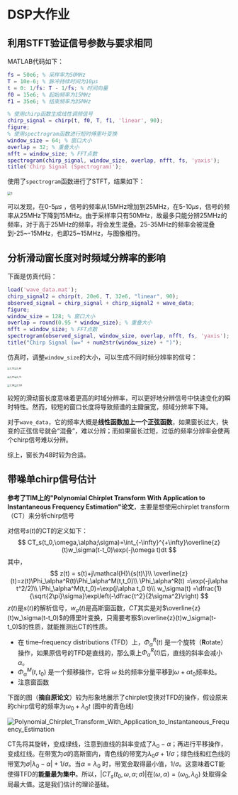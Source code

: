 # DSP大作业

## 利用STFT验证信号参数与要求相同

MATLAB代码如下：

```matlab
fs = 50e6; % 采样率为50MHz
T = 10e-6; % 脉冲持续时间为10μs
t = 0: 1/fs: T - 1/fs; % 时间向量
f0 = 15e6; % 起始频率为15MHz
f1 = 35e6; % 结束频率为35MHz

% 使用chirp函数生成线性调频信号
chirp_signal = chirp(t, f0, T, f1, 'linear', 90);
figure;
% 使用spectrogram函数进行短时傅里叶变换
window_size = 64; % 窗口大小
overlap = 32; % 重叠大小
nfft = window_size; % FFT点数
spectrogram(chirp_signal, window_size, overlap, nfft, fs, 'yaxis');
title('Chirp Signal (Spectrogram)');
```

使用了`spectrogram`函数进行了STFT，结果如下：

<img src="C:\Users\liuji\Desktop\DSP大作业\DSP大作业\1.png" alt="1" style="zoom:50%;" />

可以发现，在0-5$\mu s$ ，信号的频率从15MHz增加到25MHz，在5-10$\mu s$，信号的频率从25MHz下降到15MHz。由于采样率只有50MHz，故最多只能分辨25MHz的频率，对于高于25MHz的频率，将会发生混叠。25-35MHz的频率会被混叠到-25~-15MHz，也即25~15MHz，与图像相符。

## 分析滑动窗长度对时频域分辨率的影响

下面是仿真代码：

```matlab
load('wave_data.mat');
chirp_signal2 = chirp(t, 20e6, T, 32e6, "linear", 90);
observed_signal = chirp_signal + chirp_signal2 + wave_data;
figure;
window_size = 128; % 窗口大小
overlap = round(0.95 * window_size); % 重叠大小
nfft = window_size; % FFT点数
spectrogram(observed_signal, window_size, overlap, nfft, fs, 'yaxis');
title("Chirp Signal (w=" + num2str(window_size) + ")");
```

仿真时，调整`window_size`的大小，可以生成不同时频分辨率的信号：

<img src="C:\Users\liuji\Desktop\DSP大作业\DSP大作业\2_32.png" alt="2_32" style="zoom: 33%;" /><img src="C:\Users\liuji\Desktop\DSP大作业\DSP大作业\2_48.png" alt="2_48" style="zoom:33%;" />

<img src="C:\Users\liuji\Desktop\DSP大作业\DSP大作业\2_64.png" alt="2_64" style="zoom:33%;" /><img src="C:\Users\liuji\Desktop\DSP大作业\DSP大作业\2_72.png" alt="2_72" style="zoom:33%;" />

<img src="C:\Users\liuji\Desktop\DSP大作业\DSP大作业\2_96.png" alt="2_96" style="zoom:33%;" /><img src="C:\Users\liuji\Desktop\DSP大作业\DSP大作业\2_128.png" alt="2_128" style="zoom:33%;" />

较短的滑动窗长度意味着更高的时域分辨率，可以更好地分辨信号中快速变化的瞬时特性。然而，较短的窗口长度将导致频谱的主瓣展宽，频域分辨率下降。

对于`wave_data`，它的频率大概是**线性函数加上一个正弦函数**，如果窗长过大，快变的正弦信号就会“混叠”，难以分辨；而如果窗长过短，过低的频率分辨率会使两个chirp信号难以分辨。

综上，窗长为48时较为合适。

## 带噪单chirp信号估计

**参考了TIM上的"Polynomial Chirplet Transform With Application to Instantaneous Frequency Estimation"论文**，主要是想使用chirplet transform（CT）来分析chirp信号

对信号$s(t)$的CT的定义如下：
$$
CT_s(t_0,\omega,\alpha;\sigma)=\int_{-\infty}^{+\infty}\overline{z}(t)w_\sigma(t-t_0)\exp(-j\omega t)dt
$$
其中，
$$
z(t) = s(t)+j\mathcal{H}\{s(t)\}\\
\overline{z}(t)=z(t)\Phi_\alpha^R(t)\Phi_\alpha^M(t,t_0)\\
\Phi_\alpha^R(t) =\exp(-j\alpha t^2/2)\\
\Phi_\alpha^M(t,t_0)=\exp(j\alpha t_0 t)\\
w_\sigma(t) =\dfrac{1}{\sqrt{2\pi}\sigma}\exp\left(-\dfrac{t^2}{2\sigma^2}\right)
$$
$z(t)$是$s(t)$的解析信号，$w_\sigma(t)$是高斯窗函数，$CT$其实是对$\overline{z}(t)w_\sigma(t-t_0)$的傅里叶变换，只需要考察$\overline{z}(t)w_\sigma(t-t_0)$的性质，就能推测出CT的性质。

+ 在 time–frequency distributions (TFD）上，$\Phi_\alpha^R(t)$ 是一个旋转（**R**otate）操作，如果原信号的TFD是直线的，那么乘上$\Phi_\alpha^R(t)$后，直线的斜率会减小$\alpha$。
+ $\Phi_\alpha^M(t,t_0)$ 是一个频移操作，它将 $\omega$ 处的频率分量平移到$\omega+\alpha t_0$频率处。
+ 注意窗函数

下面的图（**摘自原论文**）较为形象地展示了chirplet变换对TFD的操作，假设原来的chirp信号的频率为$\omega_0+\lambda_0t$ (图中的青色线)

![Polynomial_Chirplet_Transform_With_Application_to_Instantaneous_Frequency_Estimation](C:\Users\liuji\Desktop\Polynomial_Chirplet_Transform_With_Application_to_Instantaneous_Frequency_Estimation.png)

CT先将其旋转，变成绿线，注意到直线的斜率变成了$\lambda_0-\alpha$；再进行平移操作，变成红线。在带宽为$\sigma$的高斯窗内，青色线的带宽为$\lambda_0 \sigma+1/\sigma$；绿色线和红色线的带宽为$\sigma|\lambda_0-\alpha|+1/\sigma$。当$\alpha =\lambda_0$ 时，带宽会取得最小值，$1/\sigma$。这意味着CT能使得TFD的**能量最为集中**。所以，$|CT_s(t_0,\omega,\alpha;\sigma)|$在$(\omega,\alpha)=(\omega_0,\lambda_0)$ 处取得全局最大值。这是我们估计的理论基础。



